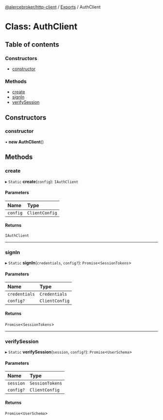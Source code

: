 [@alercebroker/http-client](../README.md) / [Exports](../modules.md) / AuthClient

# Class: AuthClient

## Table of contents

### Constructors

- [constructor](AuthClient.md#constructor)

### Methods

- [create](AuthClient.md#create)
- [signIn](AuthClient.md#signin)
- [verifySession](AuthClient.md#verifysession)

## Constructors

### constructor

• **new AuthClient**()

## Methods

### create

▸ `Static` **create**(`config`): `IAuthClient`

#### Parameters

| Name | Type |
| :------ | :------ |
| `config` | `ClientConfig` |

#### Returns

`IAuthClient`

___

### signIn

▸ `Static` **signIn**(`credentials`, `config?`): `Promise`<`SessionTokens`\>

#### Parameters

| Name | Type |
| :------ | :------ |
| `credentials` | `Credentials` |
| `config?` | `ClientConfig` |

#### Returns

`Promise`<`SessionTokens`\>

___

### verifySession

▸ `Static` **verifySession**(`session`, `config?`): `Promise`<`UserSchema`\>

#### Parameters

| Name | Type |
| :------ | :------ |
| `session` | `SessionTokens` |
| `config?` | `ClientConfig` |

#### Returns

`Promise`<`UserSchema`\>
